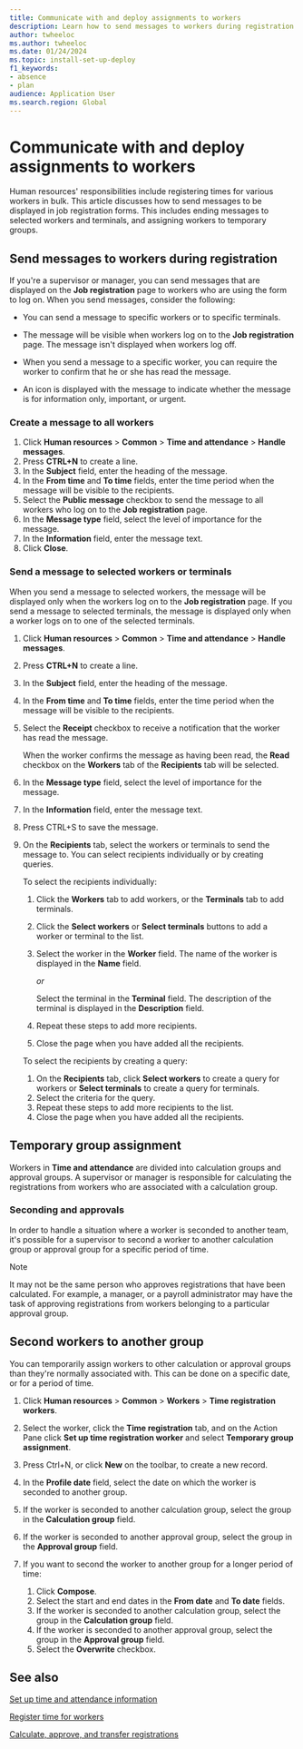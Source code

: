 ```yaml
---
title: Communicate with and deploy assignments to workers
description: Learn how to send messages to workers during registration and assign workers to temporary assignments and groups in Dynamics 365 Human Resources.
author: twheeloc
ms.author: twheeloc
ms.date: 01/24/2024
ms.topic: install-set-up-deploy
f1_keywords:
- absence
- plan
audience: Application User
ms.search.region: Global
---
```


# Communicate with and deploy assignments to workers

Human resources' responsibilities include registering times for various workers in bulk. This article discusses how to send messages to be displayed in job registration forms. This includes ending messages to selected workers and terminals, and assigning workers to temporary groups.

## Send messages to workers during registration 

If you're a supervisor or manager, you can send messages that are displayed on the **Job registration** page to workers who are using the form to log on. When you send messages, consider the following:

  - You can send a message to specific workers or to specific terminals.

  - The message will be visible when workers log on to the **Job registration** page. The message isn't displayed when workers log off.

  - When you send a message to a specific worker, you can require the worker to confirm that he or she has read the message.

  - An icon is displayed with the message to indicate whether the message is for information only, important, or urgent.

### Create a message to all workers

1.  Click **Human resources** \> **Common** \> **Time and attendance** \> **Handle messages**.
2.  Press **CTRL+N** to create a line.
3.  In the **Subject** field, enter the heading of the message.
4.  In the **From time** and **To time** fields, enter the time period when the message will be visible to the recipients.
5.  Select the **Public message** checkbox to send the message to all workers who log on to the **Job registration** page.
6.  In the **Message type** field, select the level of importance for the message.
7.  In the **Information** field, enter the message text.
8.  Click **Close**.

### Send a message to selected workers or terminals

When you send a message to selected workers, the message will be displayed only when the workers log on to the **Job registration** page. If you send a message to selected terminals, the message is displayed only when a worker logs on to one of the selected terminals.

1.  Click **Human resources** \> **Common** \> **Time and attendance** \> **Handle messages**.
2.  Press **CTRL+N** to create a line.
3.  In the **Subject** field, enter the heading of the message.
4.  In the **From time** and **To time** fields, enter the time period when the message will be visible to the recipients.
5.  Select the **Receipt** checkbox to receive a notification that the worker has read the message.
    
    When the worker confirms the message as having been read, the **Read** checkbox on the **Workers** tab of the **Recipients** tab will be selected.

6.  In the **Message type** field, select the level of importance for the message.
7.  In the **Information** field, enter the message text.
8.  Press CTRL+S to save the message.
9.  On the **Recipients** tab, select the workers or terminals to send the message to. You can select recipients individually or by creating queries.
    
    To select the recipients individually:
    
    1.  Click the **Workers** tab to add workers, or the **Terminals** tab to add terminals.
    2.  Click the **Select workers** or **Select terminals** buttons to add a worker or terminal to the list.
    3.  Select the worker in the **Worker** field. The name of the worker is displayed in the **Name** field.
        
        _or_
        
        Select the terminal in the **Terminal** field. The description of the terminal is displayed in the **Description** field.
    
    4.  Repeat these steps to add more recipients.
    5.  Close the page when you have added all the recipients.
    
    To select the recipients by creating a query:
    
    1.  On the **Recipients** tab, click **Select workers** to create a query for workers or **Select terminals** to create a query for terminals.
    2.  Select the criteria for the query.
    3.  Repeat these steps to add more recipients to the list.
    4.  Close the page when you have added all the recipients.

## Temporary group assignment 

Workers in **Time and attendance** are divided into calculation groups and approval groups. A supervisor or manager is responsible for calculating the registrations from workers who are associated with a calculation group.

### Seconding and approvals

In order to handle a situation where a worker is seconded to another team, it's possible for a supervisor to second a worker to another calculation group or approval group for a specific period of time.

> [!NOTE]
> It may not be the same person who approves registrations that have been calculated. For example, a manager, or a payroll administrator may have the task of approving registrations from workers belonging to a particular approval group.

## Second workers to another group

You can temporarily assign workers to other calculation or approval groups than they're normally associated with. This can be done on a specific date, or for a period of time.

1.  Click **Human resources** \> **Common** \> **Workers** \> **Time registration workers**.
2.  Select the worker, click the **Time registration** tab, and on the Action Pane click **Set up time registration worker** and select **Temporary group assignment**.
3.  Press Ctrl+N, or click **New** on the toolbar, to create a new record.
4.  In the **Profile date** field, select the date on which the worker is seconded to another group.
5.  If the worker is seconded to another calculation group, select the group in the **Calculation group** field.
6.  If the worker is seconded to another approval group, select the group in the **Approval group** field.
7.  If you want to second the worker to another group for a longer period of time:
    
    1.  Click **Compose**.
    2.  Select the start and end dates in the **From date** and **To date** fields.
    3.  If the worker is seconded to another calculation group, select the group in the **Calculation group** field.
    4.  If the worker is seconded to another approval group, select the group in the **Approval group** field.
    5.  Select the **Overwrite** checkbox.


## See also

[Set up time and attendance information](hr-set-up-time-and-attendance-information.md)

[Register time for workers](hr-register-time.md)

[Calculate, approve, and transfer registrations](hr-about-calculate-approve-transfer-registrations.md)
